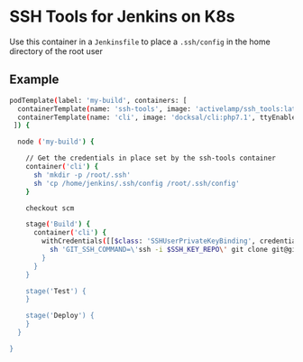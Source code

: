 # SSH Tools for Jenkins on K8s

Use this container in a `Jenkinsfile` to place a `.ssh/config` in the home directory of the root user

## Example

```bash
podTemplate(label: 'my-build', containers: [
  containerTemplate(name: 'ssh-tools', image: 'activelamp/ssh_tools:latest', ttyEnabled: true),
  containerTemplate(name: 'cli', image: 'docksal/cli:php7.1', ttyEnabled: true),
 ]) {

  node ('my-build') {

    // Get the credentials in place set by the ssh-tools container
    container('cli') {
      sh 'mkdir -p /root/.ssh'
      sh 'cp /home/jenkins/.ssh/config /root/.ssh/config'
    }

    checkout scm

    stage('Build') {
      container('cli') {
        withCredentials([[$class: 'SSHUserPrivateKeyBinding', credentialsId: 'tomfriedhof', keyFileVariable: 'SSH_KEY_REPO']]) {
          sh 'GIT_SSH_COMMAND=\'ssh -i $SSH_KEY_REPO\' git clone git@github.com:tomfriedhof/some-repo.git'
        }
      }
    }

    stage('Test') {
    }

    stage('Deploy') {
    }
  }

}
```